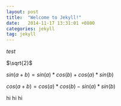 ```yaml
---
layout: post
title:  "Welcome to Jekyll!"
date:   2014-11-17 13:31:01 +0800
categories: jekyll
tag: jekyll
---
```



$test$

$\sqrt{2}$

$sin(a+b)=sin(a)*cos(b)+cos(a)*sin(b)$ 

$cos(a+b)=cos(a)*cos(b)-sin(a)*sin(b)$ 

hi
hi
hi
